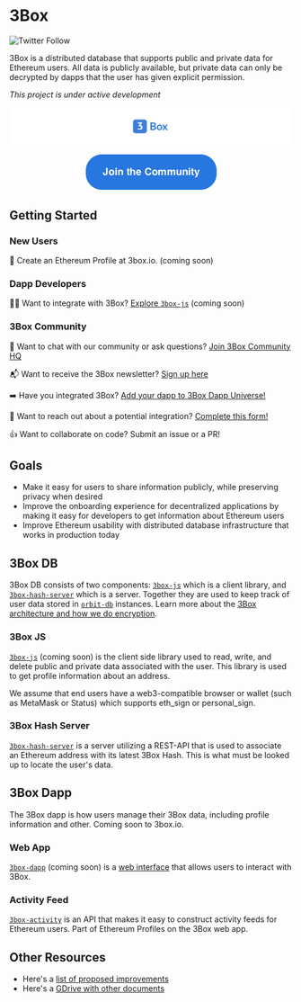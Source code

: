 # 3Box
![Twitter Follow](https://img.shields.io/twitter/follow/3boxdb.svg?style=social&label=Follow)

3Box is a distributed database that supports public and private data for Ethereum users. All data is publicly available, but private data can only be decrypted by dapps that the user has given explicit permission.

*This project is under active development*

![3Box Logo](./3box_widelogo.png)

<center>

[![button](./3box_button_community.png)](https://mailchi.mp/c671ca2b8093/3box)

</center>

## Getting Started
### New Users
👤 Create an Ethereum Profile at 3box.io. (coming soon)

### Dapp Developers
👩‍💻 Want to integrate with 3Box? [Explore `3box-js`](https://www.github.com/uport-project/3box-js) (coming soon)

### 3Box Community  

💬 Want to chat with our community or ask questions? [Join 3Box Community HQ](https://mailchi.mp/c671ca2b8093/3box)

📬 Want to receive the 3Box newsletter? [Sign up here](https://mailchi.mp/c671ca2b8093/3box)

➡️ Have you integrated 3Box? [Add your dapp to 3Box Dapp Universe!](./COMMUNITY-PROJECTS.md)

📝 Want to reach out about a potential integration? [Complete this form!](https://airtable.com/shrDYkQCnzlVUvHGe)

👍 Want to collaborate on code? Submit an issue or a PR! 

## Goals
* Make it easy for users to share information publicly, while preserving privacy when desired
* Improve the onboarding experience for decentralized applications by making it easy for developers to get information about Ethereum users
* Improve Ethereum usability with distributed database infrastructure that works in production today

## 3Box DB
3Box DB consists of two components: [`3box-js`](https://www.github.com/uport-project/3box-js) which is a client library, and [`3box-hash-server`](https://www.github.com/uport-project/3box-hash-server) which is a server. Together they are used to keep track of user data stored in [`orbit-db`](https://github.com/orbitdb/orbit-db) instances. Learn more about the [3Box architecture and how we do encryption](./ARCHITECTURE.md).

### 3Box JS
[`3box-js`](https://www.github.com/uport-project/3box-js) (coming soon) is the client side library used to read, write, and delete public and private data associated with the user. This library is used to get profile information about an address.

We assume that end users have a web3-compatible browser or wallet (such as MetaMask or Status) which supports eth_sign or personal_sign.

### 3Box Hash Server
[`3box-hash-server`](https://www.github.com/uport-project/3box-hash-server) is a server utilizing a REST-API that is used to associate an Ethereum address with its latest 3Box Hash. This is what must be looked up to locate the user's data.    

## 3Box Dapp
The 3Box dapp is how users manage their 3Box data, including profile information and other. Coming soon to 3box.io.

### Web App
[`3box-dapp`](https://www.github.com/uport-project/3box-dapp) (coming soon) is a [web interface](./3box_dapp_prototype_ui_example.png) that allows users to interact with 3Box.
    

### Activity Feed
[`3box-activity`](https://www.github.com/uport-project/3box-activity) is an API that makes it easy to construct activity feeds for Ethereum users. Part of Ethereum Profiles on the 3Box web app.

## Other Resources
* Here's a [list of proposed improvements](./IMPROVEMENTS.md)
* Here's a [GDrive with other documents](https://drive.google.com/drive/folders/16lZWMVFLKLk2nAZJQ7xQyzHKZzK734Ov?usp=sharing)

